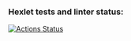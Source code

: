 ### Hexlet tests and linter status:
[![Actions Status](https://github.com/banan-bayan/frontend-bootcamp-project-12/workflows/hexlet-check/badge.svg)](https://github.com/banan-bayan/frontend-bootcamp-project-12/actions)